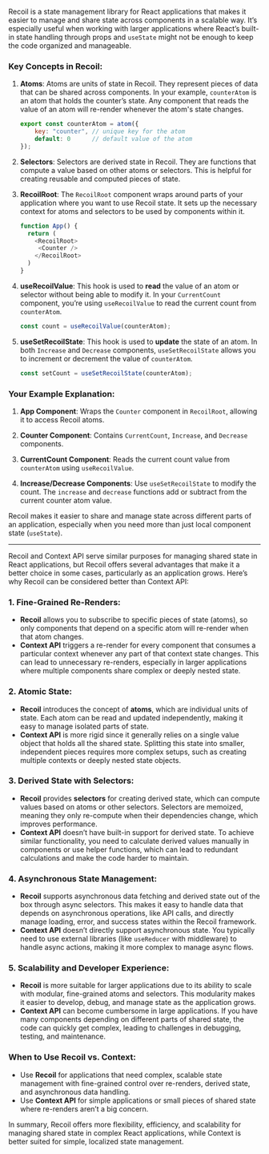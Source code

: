 Recoil is a state management library for React applications that makes it easier to manage and share state across components in a scalable way. It’s especially useful when working with larger applications where React’s built-in state handling through props and `useState` might not be enough to keep the code organized and manageable.

### Key Concepts in Recoil:

1. **Atoms**: Atoms are units of state in Recoil. They represent pieces of data that can be shared across components. In your example, `counterAtom` is an atom that holds the counter’s state. Any component that reads the value of an atom will re-render whenever the atom's state changes.

    ```javascript
    export const counterAtom = atom({
        key: "counter", // unique key for the atom
        default: 0      // default value of the atom
    });
    ```

2. **Selectors**: Selectors are derived state in Recoil. They are functions that compute a value based on other atoms or selectors. This is helpful for creating reusable and computed pieces of state.

3. **RecoilRoot**: The `RecoilRoot` component wraps around parts of your application where you want to use Recoil state. It sets up the necessary context for atoms and selectors to be used by components within it.

    ```javascript
    function App() {
      return (
        <RecoilRoot>
         <Counter />
        </RecoilRoot>
      )
    }
    ```

4. **useRecoilValue**: This hook is used to **read** the value of an atom or selector without being able to modify it. In your `CurrentCount` component, you’re using `useRecoilValue` to read the current count from `counterAtom`.

    ```javascript
    const count = useRecoilValue(counterAtom);
    ```

5. **useSetRecoilState**: This hook is used to **update** the state of an atom. In both `Increase` and `Decrease` components, `useSetRecoilState` allows you to increment or decrement the value of `counterAtom`.

    ```javascript
    const setCount = useSetRecoilState(counterAtom);
    ```

### Your Example Explanation:

1. **App Component**: Wraps the `Counter` component in `RecoilRoot`, allowing it to access Recoil atoms.

2. **Counter Component**: Contains `CurrentCount`, `Increase`, and `Decrease` components. 

3. **CurrentCount Component**: Reads the current count value from `counterAtom` using `useRecoilValue`.

4. **Increase/Decrease Components**: Use `useSetRecoilState` to modify the count. The `increase` and `decrease` functions add or subtract from the current counter atom value.

Recoil makes it easier to share and manage state across different parts of an application, especially when you need more than just local component state (`useState`).

---


Recoil and Context API serve similar purposes for managing shared state in React applications, but Recoil offers several advantages that make it a better choice in some cases, particularly as an application grows. Here’s why Recoil can be considered better than Context API:

### 1. **Fine-Grained Re-Renders**:
   - **Recoil** allows you to subscribe to specific pieces of state (atoms), so only components that depend on a specific atom will re-render when that atom changes.
   - **Context API** triggers a re-render for every component that consumes a particular context whenever any part of that context state changes. This can lead to unnecessary re-renders, especially in larger applications where multiple components share complex or deeply nested state.

### 2. **Atomic State**:
   - **Recoil** introduces the concept of **atoms**, which are individual units of state. Each atom can be read and updated independently, making it easy to manage isolated parts of state.
   - **Context API** is more rigid since it generally relies on a single value object that holds all the shared state. Splitting this state into smaller, independent pieces requires more complex setups, such as creating multiple contexts or deeply nested state objects.

### 3. **Derived State with Selectors**:
   - **Recoil** provides **selectors** for creating derived state, which can compute values based on atoms or other selectors. Selectors are memoized, meaning they only re-compute when their dependencies change, which improves performance.
   - **Context API** doesn’t have built-in support for derived state. To achieve similar functionality, you need to calculate derived values manually in components or use helper functions, which can lead to redundant calculations and make the code harder to maintain.

### 4. **Asynchronous State Management**:
   - **Recoil** supports asynchronous data fetching and derived state out of the box through async selectors. This makes it easy to handle data that depends on asynchronous operations, like API calls, and directly manage loading, error, and success states within the Recoil framework.
   - **Context API** doesn’t directly support asynchronous state. You typically need to use external libraries (like `useReducer` with middleware) to handle async actions, making it more complex to manage async flows.

### 5. **Scalability and Developer Experience**:
   - **Recoil** is more suitable for larger applications due to its ability to scale with modular, fine-grained atoms and selectors. This modularity makes it easier to develop, debug, and manage state as the application grows.
   - **Context API** can become cumbersome in large applications. If you have many components depending on different parts of shared state, the code can quickly get complex, leading to challenges in debugging, testing, and maintenance.

### When to Use Recoil vs. Context:
   - Use **Recoil** for applications that need complex, scalable state management with fine-grained control over re-renders, derived state, and asynchronous data handling.
   - Use **Context API** for simple applications or small pieces of shared state where re-renders aren’t a big concern.

In summary, Recoil offers more flexibility, efficiency, and scalability for managing shared state in complex React applications, while Context is better suited for simple, localized state management.